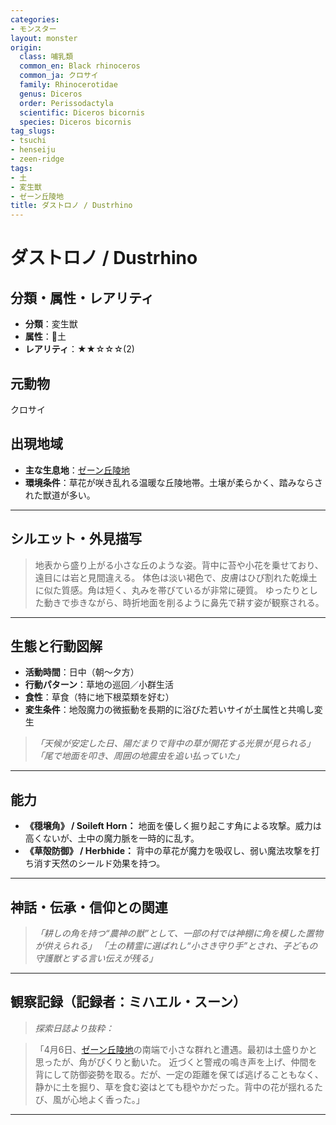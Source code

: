 ```yaml
---
categories:
- モンスター
layout: monster
origin:
  class: 哺乳類
  common_en: Black rhinoceros
  common_ja: クロサイ
  family: Rhinocerotidae
  genus: Diceros
  order: Perissodactyla
  scientific: Diceros bicornis
  species: Diceros bicornis
tag_slugs:
- tsuchi
- henseiju
- zeen-ridge
tags:
- 土
- 変生獣
- ゼーン丘陵地
title: ダストロノ / Dustrhino
---
```


# ダストロノ / Dustrhino

## 分類・属性・レアリティ

* **分類**：変生獣
* **属性**：🌱土
* **レアリティ**：★★☆☆☆(2)

## 元動物
クロサイ

## 出現地域

* **主な生息地**：[ゼーン丘陵地](../place/zeen_ridge.md)
* **環境条件**：草花が咲き乱れる温暖な丘陵地帯。土壌が柔らかく、踏みならされた獣道が多い。

---

## シルエット・外見描写

> 地表から盛り上がる小さな丘のような姿。背中に苔や小花を乗せており、遠目には岩と見間違える。
> 体色は淡い褐色で、皮膚はひび割れた乾燥土に似た質感。角は短く、丸みを帯びているが非常に硬質。
> ゆったりとした動きで歩きながら、時折地面を削るように鼻先で耕す姿が観察される。

---

## 生態と行動図解

* **活動時間**：日中（朝～夕方）
* **行動パターン**：草地の巡回／小群生活
* **食性**：草食（特に地下根菜類を好む）
* **変生条件**：地殻魔力の微振動を長期的に浴びた若いサイが土属性と共鳴し変生

> *「天候が安定した日、陽だまりで背中の草が開花する光景が見られる」*
> *「尾で地面を叩き、周囲の地震虫を追い払っていた」*

---

## 能力

* **《穏壌角》 / Soileft Horn：** 地面を優しく掘り起こす角による攻撃。威力は高くないが、土中の魔力脈を一時的に乱す。
* **《草殻防御》 / Herbhide：** 背中の草花が魔力を吸収し、弱い魔法攻撃を打ち消す天然のシールド効果を持つ。

---

## 神話・伝承・信仰との関連

> *「耕しの角を持つ“農神の獣”として、一部の村では神棚に角を模した置物が供えられる」*
> *「土の精霊に選ばれし“小さき守り手”とされ、子どもの守護獣とする言い伝えが残る」*

---

## 観察記録（記録者：ミハエル・スーン）

> *探索日誌より抜粋：*

> 「4月6日、[ゼーン丘陵地](../place/zeen_ridge.md)の南端で小さな群れと遭遇。最初は土盛りかと思ったが、角がぴくりと動いた。
> 近づくと警戒の鳴き声を上げ、仲間を背にして防御姿勢を取る。だが、一定の距離を保てば逃げることもなく、
> 静かに土を掘り、草を食む姿はとても穏やかだった。背中の花が揺れるたび、風が心地よく香った。」

---